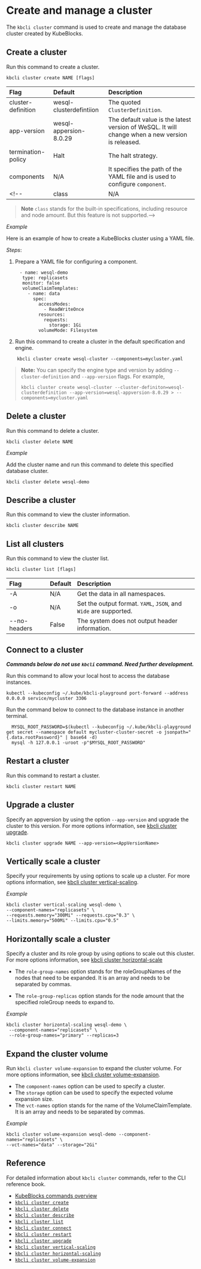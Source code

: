 # Create and manage a cluster

The `kbcli cluster` command is used to create and manage the database cluster created by KubeBlocks.

## Create a cluster

Run this command to create a cluster.

```
kbcli cluster create NAME [flags]
```

| **Flag**             |  **Default**              |  **Description**                          |
| :--                  | :--                       |  :--                                      |
| cluster-definition   | wesql-clusterdefintiion   | The quoted `ClusterDefinition`.           |
| app-version          | wesql-appersion-8.0.29    | The default value is the latest version of WeSQL. It will change when a new version is released. |
| termination-policy   | Halt                      | The halt strategy.                        |
| components           | N/A                       | It specifies the path of the YAML file and is used to configure `component`. |
<!--| class                | N/A                       | The smallest class is set as the defalut. |

> **Note**
> `class` stands for the built-in specifications, including resource and node amount. But this feature is not supported.-->

_Example_

Here is an example of how to create a KubeBlocks cluster using a YAML file.

  _Steps_:

  1. Prepare a YAML file for configuring a component. 

```
     - name: wesql-demo
      type: replicasets
      monitor: false
      volumeClaimTemplates:
        - name: data
          spec:
            accessModes:
              - ReadWriteOnce
            resources:
              requests:
                storage: 1Gi
            volumeMode: Filesystem
```

  2. Run this command to create a cluster in the default specification and engine.

```
    kbcli cluster create wesql-cluster --components=mycluster.yaml
```

  > **Note:**
  > You can specify the engine type and version by adding `--cluster-definition` and `--app-version` flags. For example,
  >
  > ```
  > kbcli cluster create wesql-cluster --cluster-definiton=wesql-clusterdefinition --app-version=wesql-appversion-8.0.29 > --components=mycluster.yaml
  > ```

## Delete a cluster

Run this command to delete a cluster.

```
kbcli cluster delete NAME
```

_Example_

Add the cluster name and run this command to delete this specified database cluster.

```
kbcli cluster delete wesql-demo
```

## Describe a cluster

Run this command to view the cluster information.

```
kbcli cluster describe NAME
```

## List all clusters

Run this command to view the cluster list.

```
kbcli cluster list [flags]
```

| **Flag**     |  **Default**  |  **Description**                               |
| :--          | :--           |  :--                                           |
| -A           | N/A           | Get the data in all namespaces.                |
| -o           | N/A           | Set the output format. `YAML`, `JSON`, and `Wide` are supported. |
| --no-headers | False         | The system does not output header information. |

## Connect to a cluster

***Commands below do not use `kbcli` command. Need further development.***

Run this command to allow your local host to access the database instances.

```
kubectl --kubeconfig ~/.kube/kbcli-playground port-forward --address 0.0.0.0 service/mycluster 3306
```

Run the command below to connect to the database instance in another terminal.

```
  MYSQL_ROOT_PASSWORD=$(kubectl --kubeconfig ~/.kube/kbcli-playground get secret --namespace default mycluster-cluster-secret -o jsonpath="{.data.rootPassword}" | base64 -d)
  mysql -h 127.0.0.1 -uroot -p"$MYSQL_ROOT_PASSWORD"
```

## Restart a cluster

Run this command to restart a cluster.

```
kbcli cluster restart NAME 
```

## Upgrade a cluster

Specify an appversion by using the option `--app-version` and upgrade the cluster to this version. For more options information, see [kbcli cluster upgrade](../cli/kbcli_cluster_upgrade.md).

```
kbcli cluster upgrade NAME --app-version=<AppVersionName>
```

## Vertically scale a cluster

Specify your requirements by using options to scale up a cluster. For more options information, see [kbcli cluster vertical-scaling](../cli/kbcli_cluster_vertical-scaling.md).

_Example_

```
kbcli cluster vertical-scaling wesql-demo \
--component-names="replicasets" \
--requests.memory="300Mi" --requests.cpu="0.3" \
--limits.memory="500Mi" --limits.cpu="0.5"
```

## Horizontally scale a cluster

Specify a cluster and its role group by using options to scale out this cluster. For more options information, see [kbcli cluster horizontal-scale](../cli/kbcli_cluster_horizontal-scaling.md)

- The `role-group-names` option stands for the roleGroupNames of the nodes that need to be expanded. It is an array and needs to be separated by commas.

- The `role-group-replicas` option stands for the node amount that the specified roleGroup needs to expand to.

_Example_

```
kbcli cluster horizontal-scaling wesql-demo \
 --component-names="replicasets" \
 --role-group-names="primary" --replicas=3
```

## Expand the cluster volume

Run `kbcli cluster volume-expansion` to expand the cluster volume. For more options information, see [kbcli cluster volume-expansion](../cli/kbcli_cluster_volume-expansion.md).

- The `component-names` option can be used to specify a cluster.
- The `storage` option can be used to specify the expected volume expansion size. 
- The `vct-names` option stands for the name of the VolumeClaimTemplate. It is an array and needs to be separated by commas. 

_Example_

```
kbcli cluster volume-expansion wesql-demo --component-names="replicasets" \
--vct-names="data" --storage="2Gi"
```

## Reference

For detailed information about `kbcli cluster` commands, refer to the CLI reference book.

- [KubeBlocks commands overview](../cli/kubeblocks%20commands%20overview.md)
- [`kbcli cluster create`](../cli/kbcli_cluster_create.md)
- [`kbcli cluster delete`](../cli/kbcli_cluster_delete.md)
- [`kbcli cluster describe`](../cli/kbcli_cluster_describe.md)
- [`kbcli cluster list`](../cli/kbcli_cluster_list.md)
- [`kbcli cluster connect`](../cli/kbcli_cluster_connect.md)
- [`kbcli cluster restart`](../cli/kbcli_cluster_connect.md)
- [`kbcli cluster upgrade`](../cli/kbcli_cluster_upgrade.md)
- [`kbcli cluster vertical-scaling`](../cli/kbcli_cluster_vertical-scaling.md)
- [`kbcli cluster horizontal-scaling`](../cli/kbcli_cluster_horizontal-scaling.md)
- [`kbcli cluster volume-expansion`](../cli/kbcli_cluster_volume-expansion.md)